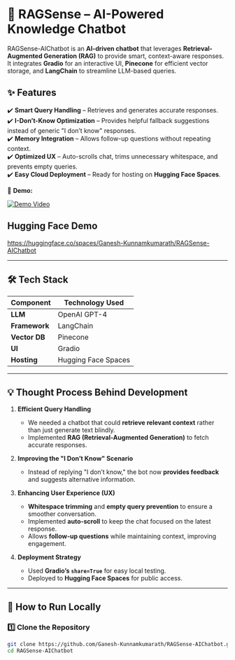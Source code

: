 # 🚀 RAGSense – AI-Powered Knowledge Chatbot  

RAGSense-AIChatbot is an **AI-driven chatbot** that leverages **Retrieval-Augmented Generation (RAG)** to provide smart, context-aware responses. It integrates **Gradio** for an interactive UI, **Pinecone** for efficient vector storage, and **LangChain** to streamline LLM-based queries.

## ✨ Features  
✔️ **Smart Query Handling** – Retrieves and generates accurate responses.  
✔️ **I-Don’t-Know Optimization** – Provides helpful fallback suggestions instead of generic "I don’t know" responses.  
✔️ **Memory Integration** – Allows follow-up questions without repeating context.  
✔️ **Optimized UX** – Auto-scrolls chat, trims unnecessary whitespace, and prevents empty queries.  
✔️ **Easy Cloud Deployment** – Ready for hosting on **Hugging Face Spaces**.  


🎥 **Demo:**

<a href="https://www.youtube.com/watch?v=uV-B68bFB1s" target="_blank">
  <img src="https://img.youtube.com/vi/uV-B68bFB1s/0.jpg" alt="Demo Video">
</a>

## Hugging Face Demo
https://huggingface.co/spaces/Ganesh-Kunnamkumarath/RAGSense-AIChatbot


---

## 🛠️ Tech Stack  

| Component      | Technology Used |
|---------------|----------------|
| **LLM**       | OpenAI GPT-4   |
| **Framework** | LangChain      |
| **Vector DB** | Pinecone       |
| **UI**        | Gradio         |
| **Hosting**   | Hugging Face Spaces |

---

## 💡 Thought Process Behind Development  

1. **Efficient Query Handling**  
   - We needed a chatbot that could **retrieve relevant context** rather than just generate text blindly.  
   - Implemented **RAG (Retrieval-Augmented Generation)** to fetch accurate responses.  

2. **Improving the "I Don’t Know" Scenario**  
   - Instead of replying "I don’t know," the bot now **provides feedback** and suggests alternative information.  

3. **Enhancing User Experience (UX)**  
   - **Whitespace trimming** and **empty query prevention** to ensure a smoother conversation.  
   - Implemented **auto-scroll** to keep the chat focused on the latest response.  
   - Allows **follow-up questions** while maintaining context, improving engagement.  

4. **Deployment Strategy**  
   - Used **Gradio’s `share=True`** for easy local testing.  
   - Deployed to **Hugging Face Spaces** for public access.  

---

## 🚀 How to Run Locally  

### **1️⃣ Clone the Repository**  
```bash
git clone https://github.com/Ganesh-Kunnamkumarath/RAGSense-AIChatbot.git
cd RAGSense-AIChatbot

